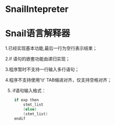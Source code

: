 SnailIntepreter
==========

# Snail语言解释器

1.已经实现基本功能,最后一行为空行表示结束；

2.if 语句的嵌套功能由递归实现；

3.程序暂时不支持一行输入多行语句；

4.程序不支持使用‘\t’ TAB缩进对齐，仅支持空格对齐；

5. if语句输入格式：
```C
    if exp then
        stmt_list
	    (else)
	    (stmt_list)
    endif
```
